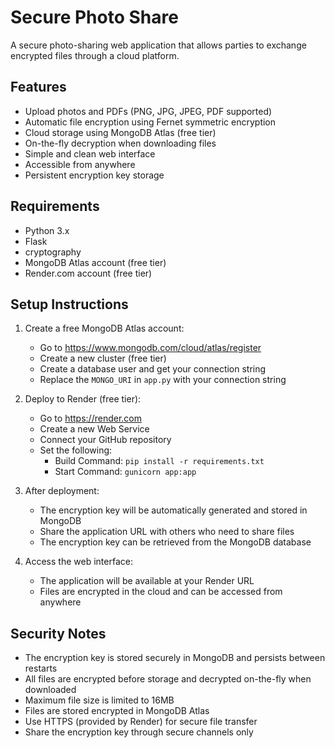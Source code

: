 # Secure Photo Share

A secure photo-sharing web application that allows parties to exchange encrypted files through a cloud platform.

## Features

- Upload photos and PDFs (PNG, JPG, JPEG, PDF supported)
- Automatic file encryption using Fernet symmetric encryption
- Cloud storage using MongoDB Atlas (free tier)
- On-the-fly decryption when downloading files
- Simple and clean web interface
- Accessible from anywhere
- Persistent encryption key storage

## Requirements

- Python 3.x
- Flask
- cryptography
- MongoDB Atlas account (free tier)
- Render.com account (free tier)

## Setup Instructions

1. Create a free MongoDB Atlas account:
   - Go to https://www.mongodb.com/cloud/atlas/register
   - Create a new cluster (free tier)
   - Create a database user and get your connection string
   - Replace the `MONGO_URI` in `app.py` with your connection string

2. Deploy to Render (free tier):
   - Go to https://render.com
   - Create a new Web Service
   - Connect your GitHub repository
   - Set the following:
     - Build Command: `pip install -r requirements.txt`
     - Start Command: `gunicorn app:app`

3. After deployment:
   - The encryption key will be automatically generated and stored in MongoDB
   - Share the application URL with others who need to share files
   - The encryption key can be retrieved from the MongoDB database

4. Access the web interface:
   - The application will be available at your Render URL
   - Files are encrypted in the cloud and can be accessed from anywhere

## Security Notes

- The encryption key is stored securely in MongoDB and persists between restarts
- All files are encrypted before storage and decrypted on-the-fly when downloaded
- Maximum file size is limited to 16MB
- Files are stored encrypted in MongoDB Atlas
- Use HTTPS (provided by Render) for secure file transfer
- Share the encryption key through secure channels only
